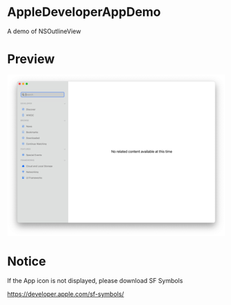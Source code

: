 # AppleDeveloperAppDemo

A demo of NSOutlineView

# Preview

![SKsywoGWg1HvEja](./Screen/2.jpg)

# Notice

If the App icon is not displayed, please download SF Symbols

https://developer.apple.com/sf-symbols/
